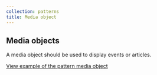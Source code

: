 ```yaml
---
collection: patterns
title: Media object
---
```


## Media objects

A media object should be used to display events or articles.

<a href="https://vanilla-framework.github.io/vanilla-framework/examples/patterns/media-object/"
  class="js-example">
  View example of the pattern media object
</a>
